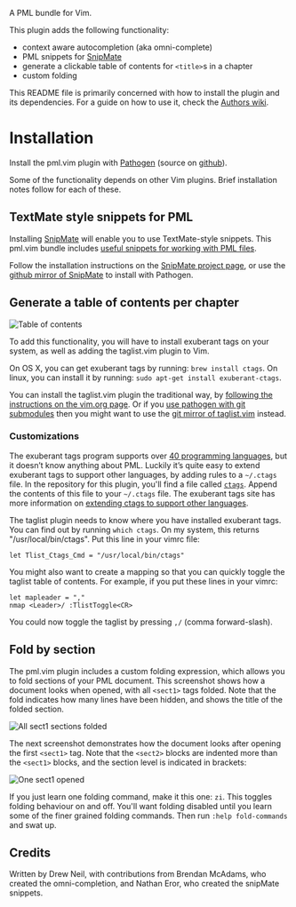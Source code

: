 A PML bundle for Vim.

This plugin adds the following functionality:

* context aware autocompletion (aka omni-complete)
* PML snippets for [SnipMate][s]
* generate a clickable table of contents for `<title>`s in a chapter
* custom folding

This README file is primarily concerned with how to install the plugin and its dependencies. For a guide on how to use it, check the [Authors wiki][wiki].

Installation
============

Install the pml.vim plugin with [Pathogen][] (source on [github][pg]).

Some of the functionality depends on other Vim plugins. Brief installation notes follow for each of these.

TextMate style snippets for PML
-------------------------------

Installing [SnipMate][s] will enable you to use TextMate-style snippets. This pml.vim bundle includes [useful snippets for working with PML files][snips].

Follow the installation instructions on the [SnipMate project page][s], or use the [github mirror of SnipMate][sg] to install with Pathogen.

Generate a table of contents per chapter
----------------------------------------

![Table of contents](https://github.com/nelstrom/vim-pml/raw/master/screenshots/table-of-contents.png)

To add this functionality, you will have to install exuberant tags on your system, as well as adding the taglist.vim plugin to Vim.

On OS X, you can get exuberant tags by running: `brew install ctags`. On linux, you can install it by running: `sudo apt-get install exuberant-ctags`.

You can install the taglist.vim plugin the traditional way, by [following the instructions on the vim.org page][TagList]. Or if you [use pathogen with git submodules][27] then you might want to use the [git mirror of taglist.vim][tg] instead.

### Customizations ###

The exuberant tags program supports over [40 programming languages][ctl], but it doesn’t know anything about PML. Luckily it’s quite easy to extend exuberant tags to support other languages, by adding rules to a `~/.ctags` file. In the repository for this plugin, you'll find a file called [`ctags`][ctagrules]. Append the contents of this file to your `~/.ctags` file. The exuberant tags site has more information on [extending ctags to support other languages][ctext].

The taglist plugin needs to know where you have installed exuberant tags. You can find out by running `which ctags`. On my system, this returns "/usr/local/bin/ctags". Put this line in your vimrc file:

    let Tlist_Ctags_Cmd = "/usr/local/bin/ctags"

You might also want to create a mapping so that you can quickly toggle the taglist table of contents. For example, if you put these lines in your vimrc:

    let mapleader = ","
    nmap <Leader>/ :TlistToggle<CR>

You could now toggle the taglist by pressing `,/` (comma forward-slash).

Fold by section
---------------

The pml.vim plugin includes a custom folding expression, which allows you to fold sections of your PML document. This screenshot shows how a document looks when opened, with all `<sect1>` tags folded. Note that the fold indicates how many lines have been hidden, and shows the title of the folded section.

![All sect1 sections folded](https://github.com/nelstrom/vim-pml/raw/master/screenshots/folding-1.png)

The next screenshot demonstrates how the document looks after opening the first `<sect1>` tag. Note that the `<sect2>` blocks are indented more than the `<sect1>` blocks, and the section level is indicated in brackets:

![One sect1 opened](https://github.com/nelstrom/vim-pml/raw/master/screenshots/folding-2.png)

If you just learn one folding command, make it this one: `zi`. This toggles folding behaviour on and off. You'll want folding disabled until you learn some of the finer grained folding commands. Then run `:help fold-commands` and swat up.

Credits
-------

Written by Drew Neil, with contributions from Brendan McAdams, who created the omni-completion, and Nathan Eror, who created the snipMate snippets.

[Pathogen]: http://www.vim.org/scripts/script.php?script_id=2332
[pg]: http://github.com/tpope/vim-pathogen
[s]: http://www.vim.org/scripts/script.php?script_id=2540
[sg]: https://github.com/vim-scripts/snipmate
[TagList]: http://www.vim.org/scripts/script.php?script_id=273
[tg]: https://github.com/vim-scripts/taglist.vim
[exuberant]: http://ctags.sourceforge.net/
[27]: http://vimcasts.org/e/27
[ctl]: http://ctags.sourceforge.net/languages.html
[ctext]: http://ctags.sourceforge.net/EXTENDING.html
[snips]: https://github.com/nelstrom/vim-pml/blob/master/snippets/pml.snippets
[ctagrules]: https://github.com/nelstrom/vim-pml/blob/master/ctags
[wiki]: http://www.pragprog.com/wikis/authors/VimTools
